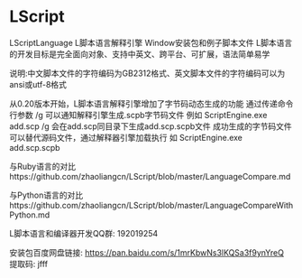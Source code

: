 # LScript
LScriptLanguage
L脚本语言解释引擎
Window安装包和例子脚本文件
L脚本语言的开发目标是完全面向对象、支持中英文、跨平台、可扩展，语法简单易学

说明:中文脚本文件的字符编码为GB2312格式、英文脚本文件的字符编码可以为ansi或utf-8格式

从0.20版本开始，L脚本语言解释引擎增加了字节码动态生成的功能
通过传递命令行参数 /g 可以通知解释引擎生成.scpb字节码文件
例如 ScriptEngine.exe add.scp /g
会在add.scp同目录下生成add.scp.scpb文件
成功生成的字节码文件可以替代源码文件，通过解释器引擎加载执行
如 ScriptEngine.exe add.scp.scpb

与Ruby语言的对比https://github.com/zhaoliangcn/LScript/blob/master/LanguageCompare.md

与Python语言的对比https://github.com/zhaoliangcn/LScript/blob/master/LanguageCompareWithPython.md


L脚本语言和编译器开发QQ群: 192019254

安装包百度网盘链接: https://pan.baidu.com/s/1mrKbwNs3lKQSa3f9ynYreQ 提取码: jfff

